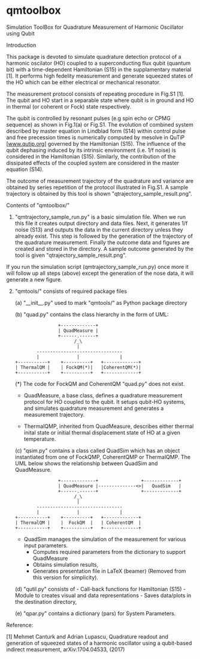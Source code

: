 # qmtoolbox
Simulation ToolBox for Quadrature Measurement of Harmonic Oscillator using Qubit

Introduction

This package is devoted to simulate quadrature detection protocol of a harmonic
oscilator (HO) coupled to a superconducting flux qubit (quantum bit) with 
a time-dependent Hamiltonian (S15) in the supplamentary material [1]. 
It performs high fedelity measurement and generate squeezed states of the HO
which can be either electrical or mechanical resonator.

The measurement protocol consists of repeating procedure in Fig.S1 [1]. 
The qubit and HO start in a separable state where qubit is in ground and HO 
in thermal (or coherent or Fock) state respectively.

The qubit is controlled by resonant pulses (e.g spin echo or CPMG sequence)
as shown in Fig.1(a) or Fig.S1. The evolution of combined system described by 
master equation in Lindblad form (S14) within control pulse and 
free precession times is numerically computed by mesolve in QuTiP 
[www.qutip.org] governed by the Hamiltonian (S15). 
The influence of the qubit dephasing induced by its intrinsic environment
(i.e. 1/f noise) is considered in the Hamiltonian (S15). Similarly, 
the contribution of the dissipated effects of the coupled system 
are considered in the master equation (S14).

The outcome of measurement trajectory of the quadrature and variance 
are obtained by series repetition of the protocol illustrated in Fig.S1.
A sample trajectory is obtained by this tool is shown "qtrajectory_sample_result.png".

Contents of "qmtoolbox/"

1) "qmtrajectory_sample_run.py" is a basic simulation file. 
When we run this file it creates output directory and data files.
Next, it generates 1/f noise (S13) and outputs the data in the current directory
unless they already exist. This step is followed by the generation of 
the trajectory of the quadrature measurement. Finally the outcome data and figures
are created and stored in the directory. 
A sample outcome generated by the tool is given "qtrajectory_sample_result.png".

If you run the simulation script (qmtrajectory_sample_run.py) once more
it will follow up all steps (above) except the generation of the nose data, 
it will generate a new figure.

2) "qmtools/" consists of required package files
	
	(a) "\_\_init\_\_.py" used to mark "qmtools/" as Python package directory
	
	(b) "quad.py" contains the class hierarchy in the form of UML: 
	

                       +-------------+
                       | QuadMeasure |
                       +------.------+
                             /_\
                              |
               --------------------------------
               |              |               |
       +-----------+    +----------+   +-------------+
       | ThermalQM |    | FockQM(*)|   |CoherentQM(*)|
       +-----------+    +----------+   +-------------+
	   
	(*) The code for FockQM and CoherentQM "quad.py" does not exist.
	
	- QuadMeasure, a base class, defines a quadrature measurement protocol 
	for HO coupled to the qubit. It setups qubit-HO systems, and simulates
	quadrature measurement and generates a measurement trajectory.
	
	- ThermalQMP, inherited from QuadMeasure, describes either 
	thermal inital state or initial thermal displacement state of HO
    at a given temperature.
	

	(c) "qsim.py" contains a class called QuadSim which has an object 
	instantiated from one of FockQMP, CoherentQMP or ThermalQMP. The 
	UML below shows the relationship between QuadSim and QuadMeasure.
	

                       +-------------+                +-------------+
                       | QuadMeasure |--------------<>|   QuadSim   |
                       +------.------+                +-------------+
                             /_\
                              |
               --------------------------------
               |              |               |
       +-----------+    +----------+   +-------------+
       | ThermalQM |    |  FockQM  |   | CoherentQM  |
       +-----------+    +----------+   +-------------+
	
	- QuadSim manages the simulation of the measurement for various input parameters. 
		* Computes required parameters from the dictionary to support QuadMeasure
		* Obtains simulation results, 
		* Generates presentation file in LaTeX (beamer) (Removed from this version for simplicity). 
		
	
	(d) "qutil.py" consists of 
		- Call-back functions for Hamiltonian (S15) 
		- Module to creates visual and data representations 
		- Saves data/plots in the destination directory, 
		
	(e) "qpar.py" contains a dictionary (pars) for System Parameters.

	
Reference: 

[1] Mehmet Canturk and Adrian Lupascu, Quadrature readout and generation 
of squeezed states of a harmonic oscillator using a qubit-based indirect 
measurement, arXiv:1704.04533, (2017)


